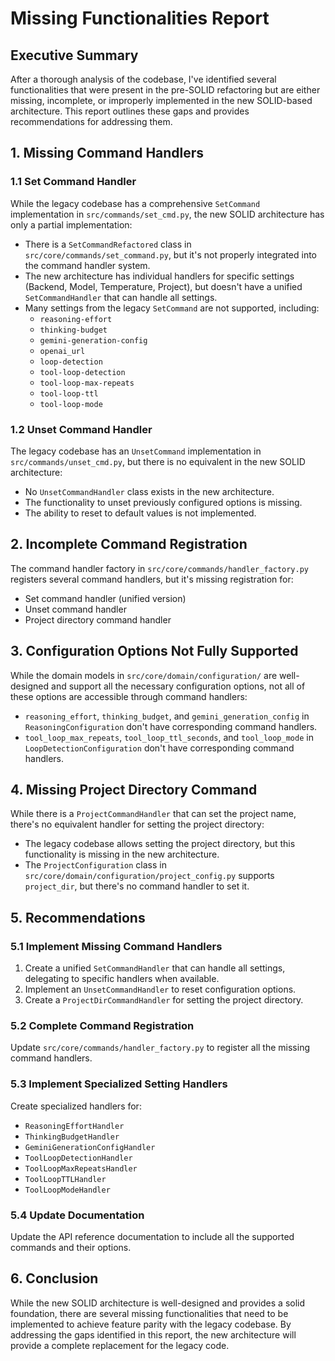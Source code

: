 # Missing Functionalities Report

## Executive Summary

After a thorough analysis of the codebase, I've identified several functionalities that were present in the pre-SOLID refactoring but are either missing, incomplete, or improperly implemented in the new SOLID-based architecture. This report outlines these gaps and provides recommendations for addressing them.

## 1. Missing Command Handlers

### 1.1 Set Command Handler

While the legacy codebase has a comprehensive `SetCommand` implementation in `src/commands/set_cmd.py`, the new SOLID architecture has only a partial implementation:

- There is a `SetCommandRefactored` class in `src/core/commands/set_command.py`, but it's not properly integrated into the command handler system.
- The new architecture has individual handlers for specific settings (Backend, Model, Temperature, Project), but doesn't have a unified `SetCommandHandler` that can handle all settings.
- Many settings from the legacy `SetCommand` are not supported, including:
  - `reasoning-effort`
  - `thinking-budget`
  - `gemini-generation-config`
  - `openai_url`
  - `loop-detection`
  - `tool-loop-detection`
  - `tool-loop-max-repeats`
  - `tool-loop-ttl`
  - `tool-loop-mode`

### 1.2 Unset Command Handler

The legacy codebase has an `UnsetCommand` implementation in `src/commands/unset_cmd.py`, but there is no equivalent in the new SOLID architecture:

- No `UnsetCommandHandler` class exists in the new architecture.
- The functionality to unset previously configured options is missing.
- The ability to reset to default values is not implemented.

## 2. Incomplete Command Registration

The command handler factory in `src/core/commands/handler_factory.py` registers several command handlers, but it's missing registration for:

- Set command handler (unified version)
- Unset command handler
- Project directory command handler

## 3. Configuration Options Not Fully Supported

While the domain models in `src/core/domain/configuration/` are well-designed and support all the necessary configuration options, not all of these options are accessible through command handlers:

- `reasoning_effort`, `thinking_budget`, and `gemini_generation_config` in `ReasoningConfiguration` don't have corresponding command handlers.
- `tool_loop_max_repeats`, `tool_loop_ttl_seconds`, and `tool_loop_mode` in `LoopDetectionConfiguration` don't have corresponding command handlers.

## 4. Missing Project Directory Command

While there is a `ProjectCommandHandler` that can set the project name, there's no equivalent handler for setting the project directory:

- The legacy codebase allows setting the project directory, but this functionality is missing in the new architecture.
- The `ProjectConfiguration` class in `src/core/domain/configuration/project_config.py` supports `project_dir`, but there's no command handler to set it.

## 5. Recommendations

### 5.1 Implement Missing Command Handlers

1. Create a unified `SetCommandHandler` that can handle all settings, delegating to specific handlers when available.
2. Implement an `UnsetCommandHandler` to reset configuration options.
3. Create a `ProjectDirCommandHandler` for setting the project directory.

### 5.2 Complete Command Registration

Update `src/core/commands/handler_factory.py` to register all the missing command handlers.

### 5.3 Implement Specialized Setting Handlers

Create specialized handlers for:
- `ReasoningEffortHandler`
- `ThinkingBudgetHandler`
- `GeminiGenerationConfigHandler`
- `ToolLoopDetectionHandler`
- `ToolLoopMaxRepeatsHandler`
- `ToolLoopTTLHandler`
- `ToolLoopModeHandler`

### 5.4 Update Documentation

Update the API reference documentation to include all the supported commands and their options.

## 6. Conclusion

While the new SOLID architecture is well-designed and provides a solid foundation, there are several missing functionalities that need to be implemented to achieve feature parity with the legacy codebase. By addressing the gaps identified in this report, the new architecture will provide a complete replacement for the legacy code.
